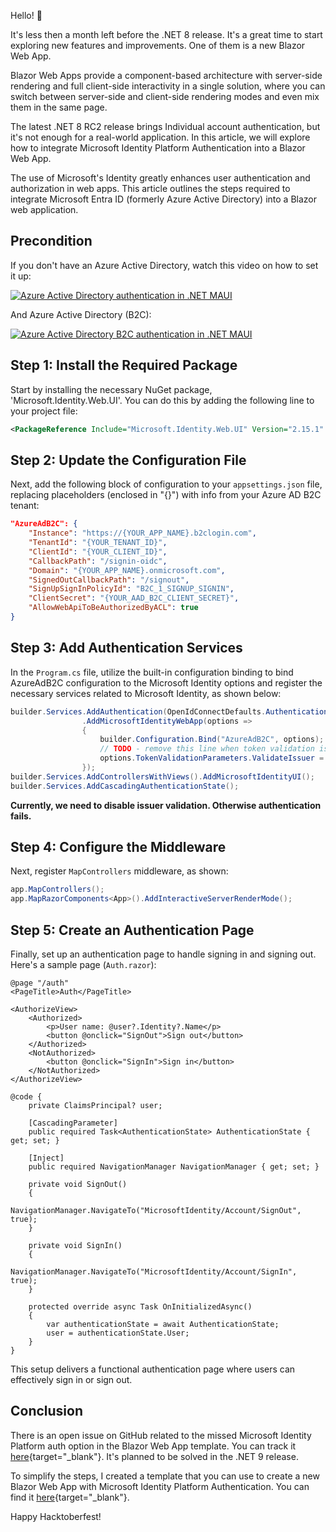 Hello! 👋

It's less then a month left before the .NET 8 release. It's a great time to start exploring new features and improvements. One of them is a new Blazor Web App.

Blazor Web Apps provide a component-based architecture with server-side rendering and full client-side interactivity in a single solution, where you can switch between server-side and client-side rendering modes and even mix them in the same page.

The latest .NET 8 RC2 release brings Individual account authentication, but it's not enough for a real-world application. In this article, we will explore how to integrate Microsoft Identity Platform Authentication into a Blazor Web App.

The use of Microsoft's Identity greatly enhances user authentication and authorization in web apps. This article outlines the steps required to integrate Microsoft Entra ID (formerly Azure Active Directory) into a Blazor web application.

## Precondition

If you don't have an Azure Active Directory, watch this video on how to set it up:

[![Azure Active Directory authentication in .NET MAUI](https://img.youtube.com/vi/3RGX5mVRXSs/0.jpg)](https://www.youtube.com/watch?v=3RGX5mVRXSs)
 
And Azure Active Directory (B2C):

[![Azure Active Directory B2C authentication in .NET MAUI](https://img.youtube.com/vi/sTPWF2O456U/0.jpg)](https://www.youtube.com/watch?v=sTPWF2O456U)

## Step 1: Install the Required Package

Start by installing the necessary NuGet package, 'Microsoft.Identity.Web.UI'. You can do this by adding the following line to your project file:

```xml
<PackageReference Include="Microsoft.Identity.Web.UI" Version="2.15.1" />
```

## Step 2: Update the Configuration File

Next, add the following block of configuration to your `appsettings.json` file, replacing placeholders (enclosed in "{}") with info from your Azure AD B2C tenant:

```json
"AzureAdB2C": {
    "Instance": "https://{YOUR_APP_NAME}.b2clogin.com",
    "TenantId": "{YOUR_TENANT_ID}",
    "ClientId": "{YOUR_CLIENT_ID}",
    "CallbackPath": "/signin-oidc",
    "Domain": "{YOUR_APP_NAME}.onmicrosoft.com",
    "SignedOutCallbackPath": "/signout",
    "SignUpSignInPolicyId": "B2C_1_SIGNUP_SIGNIN",
    "ClientSecret": "{YOUR_AAD_B2C_CLIENT_SECRET}",
    "AllowWebApiToBeAuthorizedByACL": true
}
```

## Step 3: Add Authentication Services 

In the `Program.cs` file, utilize the built-in configuration binding to bind AzureAdB2C configuration to the Microsoft Identity options and register the necessary services related to Microsoft Identity, as shown below:

```csharp
builder.Services.AddAuthentication(OpenIdConnectDefaults.AuthenticationScheme)
				.AddMicrosoftIdentityWebApp(options =>
				{
					builder.Configuration.Bind("AzureAdB2C", options);
					// TODO - remove this line when token validation issue is fixed.
					options.TokenValidationParameters.ValidateIssuer = false;
				});
builder.Services.AddControllersWithViews().AddMicrosoftIdentityUI();
builder.Services.AddCascadingAuthenticationState();
```

**Currently, we need to disable issuer validation. Otherwise authentication fails.**

## Step 4: Configure the Middleware

Next, register `MapControllers` middleware, as shown:

```csharp
app.MapControllers();
app.MapRazorComponents<App>().AddInteractiveServerRenderMode();
```

## Step 5: Create an Authentication Page

Finally, set up an authentication page to handle signing in and signing out. Here's a sample page (`Auth.razor`):

```razor
@page "/auth"
<PageTitle>Auth</PageTitle>

<AuthorizeView>
	<Authorized>
		<p>User name: @user?.Identity?.Name</p>
		<button @onclick="SignOut">Sign out</button>
	</Authorized>
	<NotAuthorized>
		<button @onclick="SignIn">Sign in</button>
	</NotAuthorized>
</AuthorizeView>

@code {
    private ClaimsPrincipal? user;

    [CascadingParameter]
    public required Task<AuthenticationState> AuthenticationState { get; set; }

    [Inject]
    public required NavigationManager NavigationManager { get; set; }

    private void SignOut()
    {
        NavigationManager.NavigateTo("MicrosoftIdentity/Account/SignOut", true);
    }

    private void SignIn()
    {
        NavigationManager.NavigateTo("MicrosoftIdentity/Account/SignIn", true);
    }

    protected override async Task OnInitializedAsync()
    {
        var authenticationState = await AuthenticationState;
        user = authenticationState.User;
    }
}
```

This setup delivers a functional authentication page where users can effectively sign in or sign out.

## Conclusion

There is an open issue on GitHub related to the missed Microsoft Identity Platform auth option in the Blazor Web App template. You can track it [here](https://github.com/dotnet/aspnetcore/issues/51202){target="_blank"}. It's planned to be solved in the .NET 9 release.

To simplify the steps, I created a template that you can use to create a new Blazor Web App with Microsoft Identity Platform Authentication. You can find it [here](https://github.com/VladislavAntonyuk/.NET-Templates?tab=readme-ov-file#blazor-webapp-microsoft-identity-platform){target="_blank"}.

Happy Hacktoberfest!
